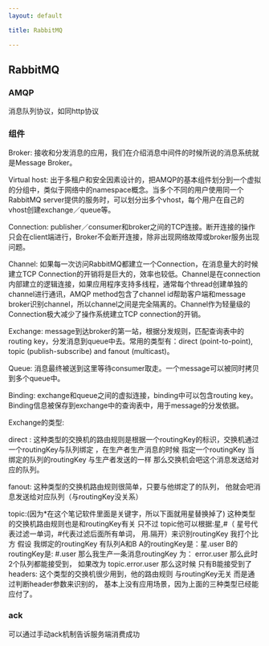 ```yaml
---
layout: default

title: RabbitMQ

---
```


## RabbitMQ
### AMQP
消息队列协议，如同http协议

### 组件
Broker: 接收和分发消息的应用，我们在介绍消息中间件的时候所说的消息系统就是Message Broker。

Virtual host: 出于多租户和安全因素设计的，把AMQP的基本组件划分到一个虚拟的分组中，类似于网络中的namespace概念。当多个不同的用户使用同一个RabbitMQ server提供的服务时，可以划分出多个vhost，每个用户在自己的vhost创建exchange／queue等。

Connection: publisher／consumer和broker之间的TCP连接。断开连接的操作只会在client端进行，Broker不会断开连接，除非出现网络故障或broker服务出现问题。

Channel: 如果每一次访问RabbitMQ都建立一个Connection，在消息量大的时候建立TCP Connection的开销将是巨大的，效率也较低。Channel是在connection内部建立的逻辑连接，如果应用程序支持多线程，通常每个thread创建单独的channel进行通讯，AMQP method包含了channel id帮助客户端和message broker识别channel，所以channel之间是完全隔离的。Channel作为轻量级的Connection极大减少了操作系统建立TCP connection的开销。

Exchange: message到达broker的第一站，根据分发规则，匹配查询表中的routing key，分发消息到queue中去。常用的类型有：direct (point-to-point), topic (publish-subscribe) and fanout (multicast)。


Queue: 消息最终被送到这里等待consumer取走。一个message可以被同时拷贝到多个queue中。

Binding: exchange和queue之间的虚拟连接，binding中可以包含routing key。Binding信息被保存到exchange中的查询表中，用于message的分发依据。

Exchange的类型:

direct : 
 	 这种类型的交换机的路由规则是根据一个routingKey的标识，交换机通过一个routingKey与队列绑定 ，在生产者生产消息的时候 指定一个routingKey 当绑定的队列的routingKey 与生产者发送的一样 那么交换机会吧这个消息发送给对应的队列。

fanout:
 	 这种类型的交换机路由规则很简单，只要与他绑定了的队列， 他就会吧消息发送给对应队列（与routingKey没关系）

topic:(因为*在这个笔记软件里面是关键字，所以下面就用星替换掉了)
 	  这种类型的交换机路由规则也是和routingKey有关 只不过 topic他可以根据:星,#（ 星号代表过滤一单词，#代表过滤后面所有单词， 用.隔开）来识别routingKey 我打个比方 假设 我绑定的routingKey 有队列A和B A的routingKey是：星.user B的routingKey是: #.user
 	那么我生产一条消息routingKey 为： error.user 那么此时 2个队列都能接受到， 如果改为 topic.error.user 那么这时候 只有B能接受到了
headers:
 	  这个类型的交换机很少用到，他的路由规则 与routingKey无关 而是通过判断header参数来识别的， 基本上没有应用场景，因为上面的三种类型已经能应付了。

### ack
可以通过手动ack机制告诉服务端消费成功